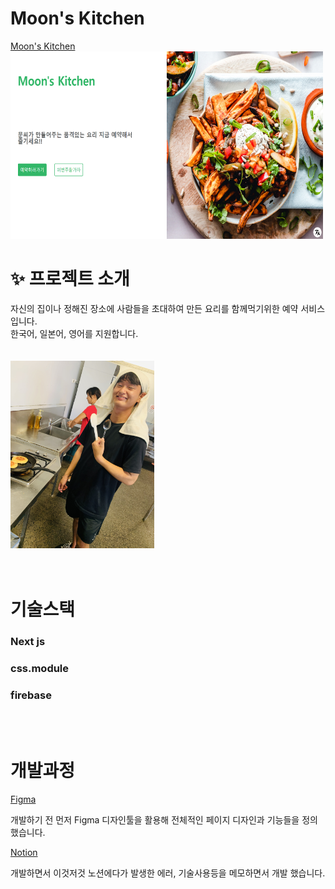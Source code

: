 # Moon's Kitchen

[Moon's Kitchen](https://moon-s-kitchen.web.app/)
</br>
<img
    src="./public/moon's_kitchen.PNG"
    width="500"
    height="300"
  />

# ✨ 프로젝트 소개

자신의 집이나 정해진 장소에 사람들을 초대하여 만든 요리를 함께먹기위한 예약 서비스 입니다.
</br>
한국어, 일본어, 영어를 지원합니다.
</br>
</br>
</br>
<img
    src="./public/chef.jpg"
    width="230"
    height="300"
  />
</br>
</br>
</br>

# 기술스택

### Next js

### css.module

### firebase

</br>
</br>

# 개발과정

[Figma](https://www.figma.com/file/fPS0r0xnFOa4JHreAlbTSK/Untitled?type=design&node-id=0%3A1&t=hWdAJZMFOSaQXuAK-1)

개발하기 전 먼저 Figma 디자인툴을 활용해 전체적인 페이지 디자인과 기능들을 정의 했습니다.

[Notion](https://ballistic-dime-131.notion.site/Moon-s-Kitchen-76bdc94ba48440e286008b3c9beaef0e?pvs=4)

개발하면서 이것저것 노션에다가 발생한 에러, 기술사용등을 메모하면서 개발 했습니다.
